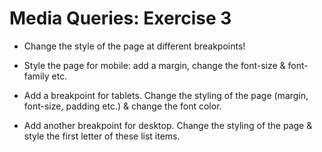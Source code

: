 # Media Queries: Exercise 3

- Change the style of the page at different breakpoints!

- Style the page for mobile: add a margin, change the font-size & font-family etc.

- Add a breakpoint for tablets. Change the styling of the page (margin, font-size, padding etc.) & change  the font color.

- Add another breakpoint for desktop. Change the styling of the page & style the first letter of these  list items.
